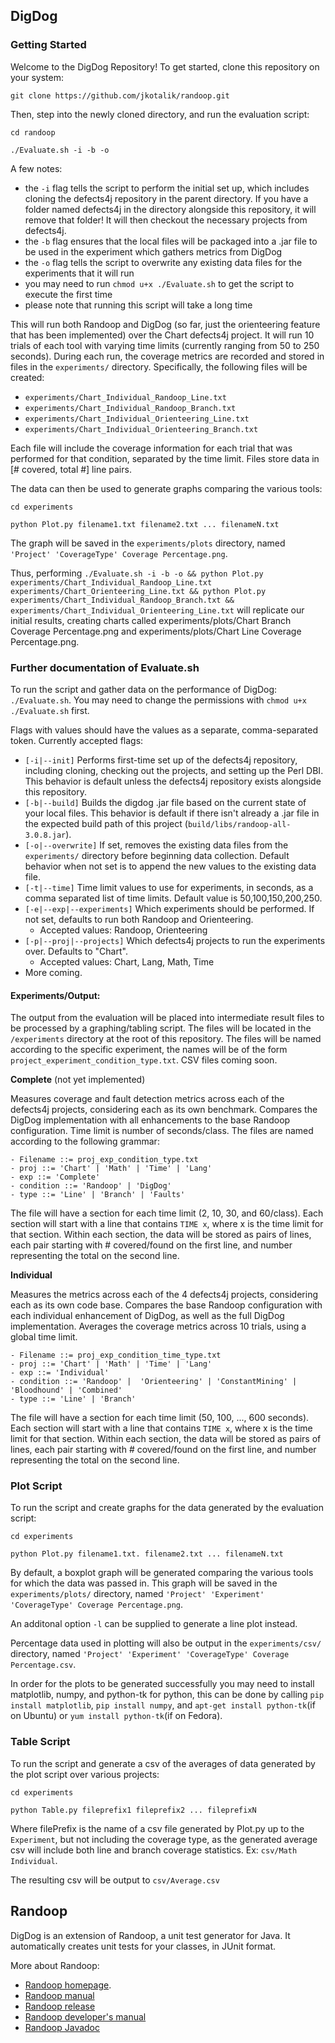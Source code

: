 ## DigDog

### Getting Started
Welcome to the DigDog Repository! To get started, clone this repository on your system:

`git clone https://github.com/jkotalik/randoop.git`

Then, step into the newly cloned directory, and run the evaluation script:

`cd randoop`

`./Evaluate.sh -i -b -o`

A few notes:
- the `-i` flag tells the script to perform the initial set up, which includes cloning the defects4j repository in the parent directory. If you have a folder named defects4j in the directory alongside this repository, it will remove that folder! It will then checkout the necessary projects from defects4j.
- the `-b` flag ensures that the local files will be packaged into a .jar file to be used in the experiment which gathers metrics from DigDog
- the `-o` flag tells the script to overwrite any existing data files for the experiments that it will run
- you may need to run `chmod u+x ./Evaluate.sh` to get the script to execute the first time
- please note that running this script will take a long time

This will run both Randoop and DigDog (so far, just the orienteering feature that has been implemented) over the Chart defects4j project. It will run 10 trials of each tool with varying time limits (currently ranging from 50 to 250 seconds). During each run, the coverage metrics are recorded and stored in files in the `experiments/` directory. Specifically, the following files will be created:
- `experiments/Chart_Individual_Randoop_Line.txt`
- `experiments/Chart_Individual_Randoop_Branch.txt`
- `experiments/Chart_Individual_Orienteering_Line.txt`
- `experiments/Chart_Individual_Orienteering_Branch.txt`

Each file will include the coverage information for each trial that was performed for that condition, separated by the time limit. Files store data in [# covered, total #] line pairs.


The data can then be used to generate graphs comparing the various tools:

`cd experiments`

`python Plot.py filename1.txt filename2.txt ... filenameN.txt`

The graph will be saved in the `experiments/plots` directory, named `'Project' 'CoverageType' Coverage Percentage.png`.

Thus, performing `./Evaluate.sh -i -b -o && python Plot.py experiments/Chart_Individual_Randoop_Line.txt experiments/Chart_Orienteering_Line.txt && python Plot.py experiments/Chart_Individual_Randoop_Branch.txt && experiments/Chart_Individual_Orienteering_Line.txt` will replicate our initial results, creating charts called experiments/plots/Chart Branch Coverage Percentage.png and experiments/plots/Chart Line Coverage Percentage.png.

### Further documentation of Evaluate.sh
To run the script and gather data on the performance of DigDog: `./Evaluate.sh`. You may need to change the permissions with `chmod u+x ./Evaluate.sh` first.

Flags with values should have the values as a separate, comma-separated token. Currently accepted flags:
- `[-i|--init]` Performs first-time set up of the defects4j repository, including cloning, checking out the projects, and setting up the Perl DBI. This behavior is default unless the defects4j repository exists alongside this repository.
- `[-b|--build]` Builds the digdog .jar file based on the current state of your local files. This behavior is default if there isn't already a .jar file in the expected build path of this project (`build/libs/randoop-all-3.0.8.jar`).
- `[-o|--overwrite]` If set, removes the existing data files from the `experiments/` directory before beginning data collection. Default behavior when not set is to append the new values to the existing data file.
- `[-t|--time]` Time limit values to use for experiments, in seconds, as a comma separated list of time limits. Default value is 50,100,150,200,250.
- `[-e|--exp|--experiments]` Which experiments should be performed. If not set, defaults to run both Randoop and Orienteering. 
    * Accepted values: Randoop, Orienteering
- `[-p|--proj|--projects]` Which defects4j projects to run the experiments over. Defaults to "Chart".
    * Accepted values: Chart, Lang, Math, Time
- More coming.

#### Experiments/Output:

The output from the evaluation will be placed into intermediate result files to be processed by a graphing/tabling script. The files will be located in the `/experiments` directory at the root of this repository. The files will be named according to the specific experiment, the names will be of the form `project_experiment_condition_type.txt`. CSV files coming soon.

**Complete** (not yet implemented)

Measures coverage and fault detection metrics across each of the defects4j projects, considering each as its own benchmark. Compares the DigDog implementation with all enhancements to the base Randoop configuration. Time limit is number of seconds/class. The files are named according to the following grammar:
```
- Filename ::= proj_exp_condition_type.txt
- proj ::= 'Chart' | 'Math' | 'Time' | 'Lang'
- exp ::= 'Complete'
- condition ::= 'Randoop' | 'DigDog'
- type ::= 'Line' | 'Branch' | 'Faults'
```

The file will have a section for each time limit (2, 10, 30, and 60/class). Each section will start with a line that contains
`TIME x`, where x is the time limit for that section. Within each section, the data will be stored as pairs of lines, each pair starting with # covered/found on the first line, and number representing the total on the second line.

**Individual**

Measures the metrics across each of the 4 defects4j projects, considering each as its own code base. Compares the base Randoop configuration with each individual enhancement of DigDog, as well as the full DigDog implementation. Averages the coverage metrics across 10 trials, using a global time limit.
```
- Filename ::= proj_exp_condition_time_type.txt
- proj ::= 'Chart' | 'Math' | 'Time' | 'Lang'
- exp ::= 'Individual'
- condition ::= 'Randoop' |  'Orienteering' | 'ConstantMining' | 'Bloodhound' | 'Combined'
- type ::= 'Line' | 'Branch'
```

The file will have a section for each time limit (50, 100, ..., 600 seconds). Each section will start with a line that contains
`TIME x`, where x is the time limit for that section. Within each section, the data will be stored as pairs of lines, each pair starting with # covered/found on the first line, and number representing the total on the second line.

### Plot Script
To run the script and create graphs for the data generated by the evaluation script:

`cd experiments`

`python Plot.py filename1.txt. filename2.txt ... filenameN.txt`

By default, a boxplot graph will be generated comparing the various tools for which the data was passed in. This graph will be saved in the `experiments/plots/` directory, named `'Project' 'Experiment' 'CoverageType' Coverage Percentage.png`.

An additonal option `-l` can be supplied to generate a line plot instead.

Percentage data used in plotting will also be output in the `experiments/csv/` directory, named `'Project' 'Experiment' 'CoverageType' Coverage Percentage.csv`.

In order for the plots to be generated successfully you may need to install matplotlib, numpy, and python-tk for python, this can be done by calling `pip install matplotlib`, `pip install numpy`, and `apt-get install python-tk`(if on Ubuntu) or `yum install python-tk`(if on Fedora).

### Table Script
To run the script and generate a csv of the averages of data generated by the plot script over various projects:

`cd experiments`

`python Table.py fileprefix1 fileprefix2 ... fileprefixN`

Where filePrefix is the name of a csv file generated by Plot.py up to the `Experiment`, but not including the coverage type, as the generated average csv will include both line and branch coverage statistics. Ex: `csv/Math Individual`.

The resulting csv will be output to `csv/Average.csv`

## Randoop

DigDog is an extension of Randoop, a unit test generator for Java.
It automatically creates unit tests for your classes, in JUnit format.

More about Randoop:

* [Randoop homepage](https://randoop.github.io/randoop/).
* [Randoop manual](https://randoop.github.io/randoop/manual/index.html)
* [Randoop release](https://github.com/randoop/randoop/releases/latest)
* [Randoop developer's manual](https://randoop.github.io/randoop/manual/dev.html)
* [Randoop Javadoc](https://randoop.github.io/randoop/api/)
